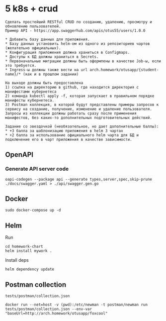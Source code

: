 # 5 k8s + crud

    Сделать простейший RESTful CRUD по созданию, удалению, просмотру и обновлению пользователей.
    Пример API - https://app.swaggerhub.com/apis/otus55/users/1.0.0
    
    * Добавить базу данных для приложения.
    * Базу данных установить helm-ом из одного из репозиториев чартов (желательно официальных). 
    * Конфигурация приложения должна храниться в Configmaps.
    * Доступы к БД должны храниться в Secrets.
    * Первоначальные миграции должны быть оформлены в качестве Job-ы, если это требуется.
    * Ingress-ы должны также вести на url arch.homework/otusapp/{student-name}/* (как и в прошлом задании)
    
    На выходе должны быть предоставлена
    1) ссылка на директорию в github, где находится директория с манифестами кубернетеса
    2) команда kubectl apply -f, которая запускает в правильном порядке манифесты кубернетеса.
    3) Postman коллекция, в которой будут представлены примеры запросов к сервису на создание, получение, изменение и удаление пользователя. Запросы из коллекции должны работать сразу после применения манифестов, без каких-то дополнительных подготовительных действий.
    
    Задание со звездочкой (необязательное, но дает дополнительные баллы):
    * +3 балла за шаблонизацию приложения в helm 3 чартах
    * +2 балла за использование официального helm чарта для БД и подключение его в чарт приложения в качестве зависимости. 
    

## OpenAPI

### Generate API server code

```shell script
oapi-codegen --package api --generate types,server,spec,skip-prune ./docs/swagger.yaml > ./api/swagger.gen.go
```


## Docker
    sudo docker-compose up -d
    
## Helm

Run
```shell script
cd homework-chart
helm install mywork .
```

Install deps
```shell script
helm dependency update
```

## Postman collection

    tests/postman/collection.json
    
    docker run --net=host -v (pwd):/etc/newman -t postman/newman run tests/postman/collection.json --env-var "baseUrl=http://arch.homework/otusapp/foxcool"